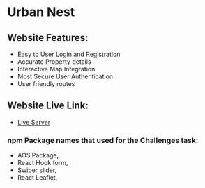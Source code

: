 # Urban Nest

## Website Features:
- Easy to User Login and Registration
- Accurate Property details
- Interactive Map Integration
- Most Secure User Authentication
- User friendly routes

## Website Live Link:

-   [Live Server](https://maab-fw-assignment-9.vercel.app)

### npm Package names that used for the Challenges task:

- AOS Package,
- React Hook form,
- Swiper slider,
- React Leaflet,

